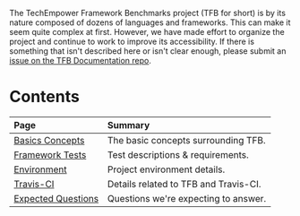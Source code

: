 The TechEmpower Framework Benchmarks project (TFB for short) is by its nature composed of dozens of languages and frameworks.  This can make it seem quite complex at first. However, we have made effort to organize the project and continue to work to improve its accessibility. If there is something that isn't described here or isn't clear enough, please submit an 
[issue on the TFB Documentation repo](https://github.com/TechEmpower/TFB-Documentation/issues).

# Contents

| Page | Summary |
|:---- |:------- |
[Basics Concepts](Project-Information/Concepts) | The basic concepts surrounding TFB.
[Framework Tests](Project-Information/Framework-Tests) | Test descriptions & requirements.
[Environment](Project-Information/Environment) | Project environment details.
[Travis-CI](Project-Information/Travis-CI) | Details related to TFB and Travis-CI.
[Expected Questions](Project-Information/Expected-Questions) | Questions we're expecting to answer.
